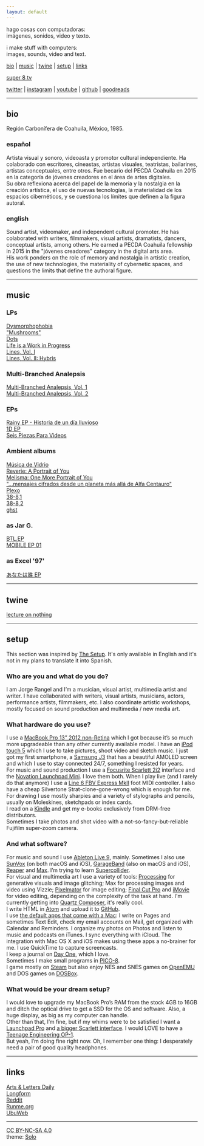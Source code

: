 ```yaml
---
layout: default
---
```


hago cosas con computadoras:  
imágenes, sonidos, video y texto.

i make stuff with computers:  
images, sounds, video and text.

[bio](#bio) \|
[music](#music) \|
[twine](#twine) \|
[setup](#setup) \|
[links](#links)  

[super 8 tv](super8tv.html)  

[twitter](https://twitter.com/jarxg) \|
[instagram](https://instagram.com/jarxg) \|
[youtube](https://www.youtube.com/jarbear) \|
[github](https://github.com/jarxg) \|
[goodreads](https://www.goodreads.com/user/show/3606456-jorge)

---

## bio

Región Carbonífera de Coahuila, México, 1985.

### español

Artista visual y sonoro, videoasta y promotor cultural independiente. Ha colaborado con escritores, cineastas, artistas visuales, teatristas, bailarines, artistas conceptuales, entre otros. Fue becario del PECDA Coahuila en 2015 en la categoría de jóvenes creadores en el área de artes digitales.  
Su obra reflexiona acerca del papel de la memoria y la nostalgia en la creación artística, el uso de nuevas tecnologías, la materialidad de los espacios cibernéticos, y se cuestiona los límites que definen a la figura autoral.

### english

Sound artist, videomaker, and independent cultural promoter. He has colaborated with writers, filmmakers, visual artists, dramatists, dancers, conceptual artists, among others. He earned a PECDA Coahuila fellowship in 2015 in the "jóvenes creadores" category in the digital arts area.  
His work ponders on the role of memory and nostalgia in artistic creation, the use of new technologies, the materiality of cybernetic spaces, and questions the limits that define the authoral figure.

---

## music

### LPs

[Dysmorphophobia](http://music.jrangel.net/album/dysmorphophobia)  
["Mushrooms"](http://music.jrangel.net/album/mushrooms)  
[Dots](http://music.jrangel.net/album/dots)  
[Life is a Work in Progress](http://music.jrangel.net/album/life-is-a-work-in-progress)  
[Lines, Vol. I](http://music.jrangel.net/album/lines-vol-i)  
[Lines, Vol. II: Hybris](http://music.jrangel.net/album/lines-vol-ii-hybris)  

### Multi-Branched Analepsis

[Multi-Branched Analepsis, Vol. 1](http://music.jrangel.net/album/multi-branched-analepsis-vol-1)  
[Multi​-​Branched Analepsis, Vol. 2](http://music.jrangel.net/album/multi-branched-analepsis-vol-2)  

### EPs

[Rainy EP - Historia de un día lluvioso](http://music.jrangel.net/album/rainy-ep-historia-de-un-d-a-lluvioso)  
[1D EP](http://music.jrangel.net/album/1d-ep)  
[Seis Piezas Para Videos](http://music.jrangel.net/album/seis-piezas-para-videos)  

### Ambient albums

[Música de Vidrio](http://music.jrangel.net/album/m-sica-de-vidrio)  
[Reverie: A Portrait of You](http://music.jrangel.net/album/reverie-a-portrait-of-you)  
[Melisma: One More Portrait of You](http://music.jrangel.net/album/melisma-one-more-portrait-of-you)  
["...mensajes cifrados desde un planeta más allá de Alfa Centauro"](http://music.jrangel.net/album/mensajes-cifrados-desde-un-planeta-m-s-all-de-alfa-centauro)  
[Plexo](http://music.jrangel.net/album/plexo)  
[38-8,1](http://music.jrangel.net/album/38-81)  
[38-8,2](http://music.jrangel.net/album/38-82)  
[ghst](http://music.jrangel.net/album/ghst)  

### as Jar G.

[BTL.EP](http://music.jrangel.net/album/btl-ep)  
[MOBILE EP 01](http://music.jrangel.net/album/mobile-ep-01)  

### as Excel '97'

[あなたは誰 EP](http://music.jrangel.net/album/ep)  

---

## twine

[lecture on nothing](twine/nothing.html)

---

## setup

This section was inspired by [The Setup](https://usesthis.com). It's only available in English and it's not in my plans to translate it into Spanish.

### Who are you and what do you do?

I am Jorge Rangel and I’m a musician, visual artist, multimedia artist and writer. I have collaborated with writers, visual artists, musicians, actors, performance artists, filmmakers, etc. I also coordinate artistic workshops, mostly focused on sound production and multimedia / new media art.

### What hardware do you use?

I use a [MacBook Pro 13” 2012 non-Retina](http://www.everymac.com/systems/apple/macbook_pro/specs/macbook-pro-core-i5-2.5-13-mid-2012-unibody-usb3-specs.html) which I got because it’s so much more upgradeable than any other currently available model. I have an [iPod touch 5](http://www.apple.com/es/ipod-touch/) which I use to take pictures, shoot video and sketch music. I just got my first smartphone, a [Samsung J3](http://www.gsmarena.com/samsung_galaxy_j3_(2016)-7760.php) that has a beautiful AMOLED screen and which I use to stay connected 24/7, something I resisted for years.  
For music and sound production I use a [Focusrite Scarlett 2i2](https://us.focusrite.com/usb-audio-interfaces/scarlett-2i2) interface and the [Novation Launchpad Mini](https://global.novationmusic.com/launch/launchpad-mini). I love them both. When I play live (and I rarely do that anymore) I use a [Line 6 FBV Express MkII](http://line6.com/footcontrollers/fbvexpressmkii.html/) foot MIDI controller. I also have a cheap Silvertone Strat-clone-gone-wrong which is enough for me.  
For drawing I use mostly sharpies and a variety of stylographs and pencils, usually on Moleskines, sketchpads or index cards.  
I read on a [Kindle](https://www.amazon.com/Kindle-Ereader-ebook-reader/dp/B007HCCNJU/) and get my e-books exclusively from DRM-free distributors.  
Sometimes I take photos and shot video with a not-so-fancy-but-reliable Fujifilm super-zoom camera.

### And what software?

For music and sound I use [Ableton Live 9](https://www.ableton.com), mainly. Sometimes I also use [SunVox](http://www.warmplace.ru/soft/sunvox/) (on both macOS and iOS), [GarageBand](http://www.apple.com/mac/garageband/) (also on macOS and iOS), [Reaper](http://www.reaper.fm) and [Max](https://cycling74.com). I’m trying to learn [Supercollider](http://supercollider.github.io).  
For visual and multimedia art I use a variety of tools: [Processing](https://processing.org) for generative visuals and image glitching; Max for processing images and video using Vizzie; [Pixelmator](http://www.pixelmator.com/mac/) for image editing; [Final Cut Pro](https://www.apple.com/final-cut-pro/) and [iMovie](https://www.apple.com/mac/imovie/) for video editing, depending on the complexity of the task at hand. I'm currently getting into [Quartz Composer](https://en.wikipedia.org/wiki/Quartz_Composer), it's really cool.  
I write HTML in [Atom](https://atom.io) and upload it to [GitHub](https://github.com).  
I use [the default apps that come with a Mac](http://www.apple.com/osx/apps/): I write on Pages and sometimes Text Edit, check my email accounts on Mail, get organized with Calendar and Reminders. I organize my photos on Photos and listen to music and podcasts on iTunes. I sync everything with iCloud. The integration with Mac OS X and iOS makes using these apps a no-brainer for me. I use QuickTime to capture screencasts.  
I keep a journal on [Day One](http://dayoneapp.com), which I love.  
Sometimes I make small programs in [PICO-8](http://www.lexaloffle.com/pico-8.php).  
I game mostly on [Steam](http://store.steampowered.com) but also enjoy NES and SNES games on [OpenEMU](http://openemu.org) and DOS games on [DOSBox](https://www.dosbox.com).

### What would be your dream setup?

I would love to upgrade my MacBook Pro’s RAM from the stock 4GB to 16GB and ditch the optical drive to get a SSD for the OS and software. Also, a huge display, as big as my computer can handle.  
Other than that, I’m fine, but if my whims were to be satisfied I want a [Launchpad Pro](https://us.novationmusic.com/launch/launchpad-pro#) and [a bigger Scarlett interface](https://us.focusrite.com/usb-audio-interfaces/scarlett-18i8).
I would LOVE to have a [Teenage Engineering OP-1](https://www.teenageengineering.com/products/op-1).  
But yeah, I’m doing fine right now. Oh, I remember one thing: I desperately need a pair of good quality headphones.

---

## links

[Arts & Letters Daily](http://www.aldaily.com)  
[Longform](http://longform.org)  
[Reddit](https://www.reddit.com)  
[Runme.org](http://runme.org)  
[UbuWeb](http://ubu.com)

---

[CC BY-NC-SA 4.0](http://creativecommons.org/licenses/by-nc-sa/4.0/)  
theme: [Solo](http://chibicode.github.io/solo/)
